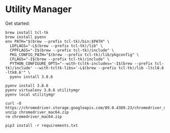 # Utility Manager

Get started:

    brew install tcl-tk
    brew install pyenv 
    env PATH="$(brew --prefix tcl-tk)/bin:$PATH" \
      LDFLAGS="-L$(brew --prefix tcl-tk)/lib" \
      CPPFLAGS="-I$(brew --prefix tcl-tk)/include" \
      PKG_CONFIG_PATH="$(brew --prefix tcl-tk)/lib/pkgconfig" \
      CFLAGS="-I$(brew --prefix tcl-tk)/include" \
      PYTHON_CONFIGURE_OPTS="--with-tcltk-includes='-I$(brew --prefix tcl-tk)/include' --with-tcltk-libs='-L$(brew --prefix tcl-tk)/lib -ltcl8.6 -ltk8.6'" \
      pyenv install 3.8.6
  
    pyenv install 3.8.6    
    pyenv virtualenv 3.8.6 utilitymgr
    pyenv local utilitymgr

    curl -O https://chromedriver.storage.googleapis.com/89.0.4389.23/chromedriver_mac64.zip
    unzip chromedriver_mac64.zip
    rm chromedriver_mac64.zip
    
    pip3 install -r requirements.txt

